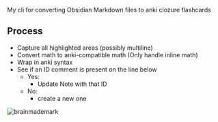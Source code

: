 My cli for converting Obsidian Markdown files to anki clozure flashcards

## Process

- Capture all highlighted areas (possibly multiline)
- Convert math to anki-compatible math (Only handle inline math)
- Wrap in anki syntax
- See if an ID comment is present on the line below
  - Yes:
    - Update Note with that ID
  - No:
    - create a new one

![brainmademark](https://brainmade.org/black-logo.svg)
